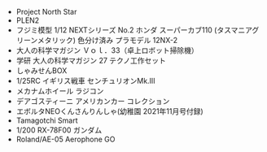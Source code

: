 * Project North Star
* PLEN2
* フジミ模型 1/12 NEXTシリーズ No.2 ホンダ スーパーカブ110 (タスマニアグリーンメタリック) 色分け済み プラモデル 12NX-2
* 大人の科学マガジン Ｖｏｌ．33（卓上ロボット掃除機）
* 学研 大人の科学マガジン 27 テクノ工作セット
* しゃみせんBOX
* 1/25RC イギリス戦車 センチュリオンMk.III
* メカナムホイール ラジコン
* デアゴスティーニ アメリカンカー コレクション
* エボルタNEOくんさんりんしゃ(幼稚園 2021年11月号付録)
* Tamagotchi Smart
* 1/200 RX-78F00 ガンダム
* Roland/AE-05 Aerophone GO
